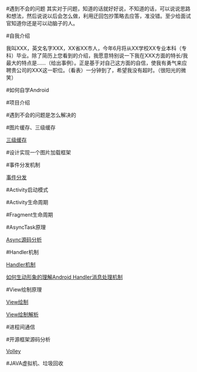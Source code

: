 #遇到不会的问题
其实对于问题，知道的话就好好说，不知道的话，可以说说思路和想法，然后说说以后会怎么做，利用迂回包抄策略去应答，准没错。至少给面试官知道你还是可以动脑子的人。

#自我介绍

我叫XXX，英文名字XXX，XX省XX市人，今年6月将从XX学校XX专业本科（专科）毕业。除了简历上您看到的介绍，我愿意特别说一下我在XXX方面的特长/我最大的特点是……（给出事例）。正是基于对自己这方面的自信，使我有勇气来应聘贵公司的XXX这一职位。（看表）一分钟到了，希望我没有超时。（很阳光的微笑）

#如何自学Android

#项目介绍

#遇到不会的问题是怎么解决的

#图片缓存、三级缓存

[三级缓存](http://www.jianshu.com/p/2cd59a79ed4a)

#设计实现一个图片加载框架

#事件分发机制

[事件分发](http://www.jianshu.com/p/e99b5e8bd67b)

#Activity启动模式

#Activity生命周期

#Fragment生命周期

#AsyncTask原理

[Async源码分析](https://github.com/GeniusVJR/LearningNotes/blob/master/Part1/Android/Asynctask%E6%BA%90%E7%A0%81%E5%88%86%E6%9E%90.md)

#Handler机制

[Handler机制](https://github.com/GeniusVJR/LearningNotes/blob/master/Part1/Android/%E7%BA%BF%E7%A8%8B%E9%80%9A%E4%BF%A1%E5%9F%BA%E7%A1%80%E6%B5%81%E7%A8%8B%E5%88%86%E6%9E%90.md)

[如何生动形象的理解Android Handler消息处理机制](http://www.jianshu.com/p/28a6aeb4b6b0)

#View绘制原理

[View绘制](http://www.jianshu.com/p/5a71014e7b1b)

[View绘制解析](http://blog.csdn.net/yanbober/article/details/46128379/)

#进程间通信

#开源框架源码分析

[Volley](http://a.codekk.com/detail/Android/grumoon/Volley%20%E6%BA%90%E7%A0%81%E8%A7%A3%E6%9E%90)

#JAVA虚拟机、垃圾回收



